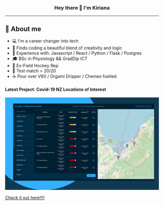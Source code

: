 
<h3 align="center">Hey there 👋 I'm Kiriana </h3>
<hr>

## 📖 About me

* 💻 I'm a career changer into tech
* 🌱 Finds coding a beautiful blend of creativity and logic
* 🚀 Experience with: Javascript / React / Python / Flask / Postgres
* 🎓 BSc in Physiology && GradDip ICT
* 🏑 Ex-Field Hockey Rep
* 🏏 Test match > 20/20
* :coffee: Pour over V60 / Orgami Dripper / Chemex fuelled


#### Latest Project: Covid-19 NZ Locations of Interest
![alt text](https://github.com/KirianaBrown/KirianaBrown/blob/main/demo.png "Logo Title Text 1")


[Check it out here!!!!](https://covid19-nzlocations.netlify.app/)

<!--
**KirianaBrown/KirianaBrown** is a ✨ _special_ ✨ repository because its `README.md` (this file) appears on your GitHub profile.

Here are some ideas to get you started:

- 🔭 I’m currently working on ...
- 🌱 I’m currently learning ...
- 👯 I’m looking to collaborate on ...
- 🤔 I’m looking for help with ...
- 💬 Ask me about ...
- 📫 How to reach me: ...
- 😄 Pronouns: ...
- ⚡ Fun fact: ...
-->

